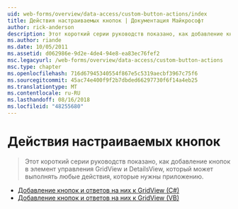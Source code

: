 ```yaml
---
uid: web-forms/overview/data-access/custom-button-actions/index
title: Действия настраиваемых кнопок | Документация Майкрософт
author: rick-anderson
description: Этот короткий серии руководств показано, как добавление кнопок в элемент управления GridView и DetailsView, который может выполнять любые действия, которые нужны приложению.
ms.author: riande
ms.date: 10/05/2011
ms.assetid: d062986e-9d2e-4de4-94e8-ea83ec76fef2
msc.legacyurl: /web-forms/overview/data-access/custom-button-actions
msc.type: chapter
ms.openlocfilehash: 716d67945340554f867e5c5319aecbf3967c75f6
ms.sourcegitcommit: 45ac74e400f9f2b7dbded66297730f6f14a4eb25
ms.translationtype: MT
ms.contentlocale: ru-RU
ms.lasthandoff: 08/16/2018
ms.locfileid: "48255680"
---
```

<a name="custom-button-actions"></a>Действия настраиваемых кнопок
====================
> Этот короткий серии руководств показано, как добавление кнопок в элемент управления GridView и DetailsView, который может выполнять любые действия, которые нужны приложению.


- [Добавление кнопок и ответов на них к GridView (C#)](adding-and-responding-to-buttons-to-a-gridview-cs.md)
- [Добавление кнопок и ответов на них к GridView (VB)](adding-and-responding-to-buttons-to-a-gridview-vb.md)
